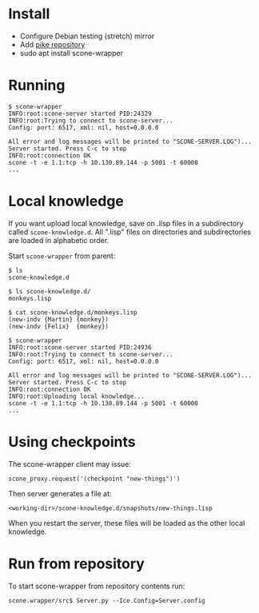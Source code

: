 # Install

* Configure Debian testing (stretch) mirror
* Add [pike repository](http://pike.esi.uclm.es/)
* sudo apt install scone-wrapper


# Running

    $ scone-wrapper
    INFO:root:scone-server started PID:24329
    INFO:root:Trying to connect to scone-server...
    Config: port: 6517, xml: nil, host=0.0.0.0

    All error and log messages will be printed to "SCONE-SERVER.LOG")...
    Server started. Press C-c to stop
    INFO:root:connection OK
    scone -t -e 1.1:tcp -h 10.130.89.144 -p 5001 -t 60000
    ...

# Local knowledge

If you want upload local knowledge, save on .lisp files in a subdirectory called `scone-knowledge.d`. All ".lisp" files on directories and subdirectories are loaded in alphabetic order.

Start `scone-wrapper` from parent:

    $ ls
    scone-knowledge.d

    $ ls scone-knowledge.d/
    monkeys.lisp

    $ cat scone-knowledge.d/monkeys.lisp
    (new-indv {Martin} {monkey})
    (new-indv {Felix}  {monkey})

    $ scone-wrapper
    INFO:root:scone-server started PID:24936
    INFO:root:Trying to connect to scone-server...
    Config: port: 6517, xml: nil, host=0.0.0.0

    All error and log messages will be printed to "SCONE-SERVER.LOG")...
    Server started. Press C-c to stop
    INFO:root:connection OK
    INFO:root:Uploading local knowledge...
    scone -t -e 1.1:tcp -h 10.130.89.144 -p 5001 -t 60000
    ...

# Using checkpoints

The scone-wrapper client may issue:

    scone_proxy.request('(checkpoint "new-things")')

Then server generates a file at:

    <working-dir>/scone-knowledge.d/snapshots/new-things.lisp

When you restart the server, these files will be loaded as the other local knowledge.


# Run from repository

To start scone-wrapper from repository contents run:

    scone.wrapper/src$ Server.py --Ice.Config=Server.config
